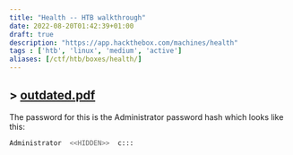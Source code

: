 ```yaml
---
title: "Health -- HTB walkthrough"
date: 2022-08-20T01:42:39+01:00
draft: true
description: "https://app.hackthebox.com/machines/health"
tags : ['htb', 'linux', 'medium', 'active']
aliases: [/ctf/htb/boxes/health/]
---
```


## > [outdated.pdf](/protected/htb/health.pdf)

The password for this is the Administrator password hash which looks like this:

```bash
Administrator  <<HIDDEN>>  c:::
```